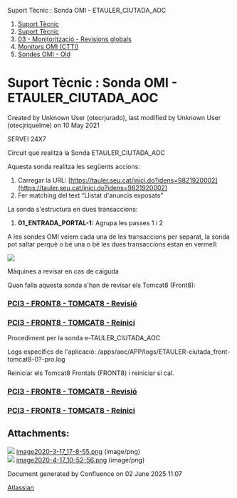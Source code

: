 Suport Tècnic : Sonda OMI - ETAULER\_CIUTADA\_AOC  

1.  [Suport Tècnic](index.md)
2.  [Suport Tècnic](13893782.md)
3.  [03 - Monitorització - Revisions globals](26313327.md)
4.  [Monitors OMI (CTTI)](26313608.md)
5.  [Sondes OMI - Old](Sondes-OMI---Old_41519617.md)

Suport Tècnic : Sonda OMI - ETAULER\_CIUTADA\_AOC
=================================================

Created by Unknown User (otecrjurado), last modified by Unknown User (otecjriquelme) on 10 May 2021

SERVEI 24X7

Circuit que realitza la Sonda ETAULER\_CIUTADA\_AOC

Aquesta sonda realitza les següents accions:

1.  Carregar la URL: [https://tauler.seu.cat/inici.do?idens=9821920002](https://tauler.seu.cat/inici.do?idens=9821920002)
2.  Fer matching del text “Llistat d'anuncis exposats”  
      
    

La sonda s'estructura en dues transaccions:

1.  **01\_ENTRADA\_PORTAL-1:** Agrupa les passes 1 i 2

A les sondes OMI veiem cada una de les transaccions per separat, la sonda pot saltar perquè o bé una o bé les dues transaccions estan en vermell:

![](attachments/36340868/36340870.png)

  

Màquines a revisar en cas de caiguda

Quan falla aquesta sonda s'han de revisar els Tomcat8 (Front8):

### [PCI3 - FRONT8 - TOMCAT8 - Revisió](41521119.md)

### [PCI3 - FRONT8 - TOMCAT8 - Reinici](PCI3---FRONT8---TOMCAT8---Reinici_41521118.md)

Procediment per la sonda e-TAULER\_CIUTADA\_AOC

Logs específics de l'aplicació: /apps/aoc/APP/logs/ETAULER-ciutada\_front-tomcat8-0?-pro.log

Reiniciar els Tomcat8 Frontals (FRONT8) i reiniciar si cal.

### [PCI3 - FRONT8 - TOMCAT8 - Revisió](41521119.md)

### [PCI3 - FRONT8 - TOMCAT8 - Reinici](PCI3---FRONT8---TOMCAT8---Reinici_41521118.md)

Attachments:
------------

![](images/icons/bullet_blue.gif) [image2020-3-17\_17-8-55.png](attachments/36340868/36340869.png) (image/png)  
![](images/icons/bullet_blue.gif) [image2020-4-17\_10-52-56.png](attachments/36340868/36340870.png) (image/png)  

Document generated by Confluence on 02 June 2025 11:07

[Atlassian](http://www.atlassian.com/)